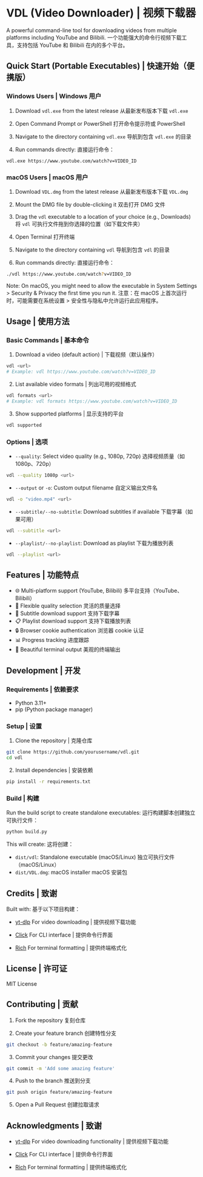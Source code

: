 # VDL (Video Downloader) | 视频下载器

A powerful command-line tool for downloading videos from multiple platforms including YouTube and Bilibili.
一个功能强大的命令行视频下载工具，支持包括 YouTube 和 Bilibili 在内的多个平台。

## Quick Start (Portable Executables) | 快速开始（便携版）

### Windows Users | Windows 用户

1. Download `vdl.exe` from the latest release
   从最新发布版本下载 `vdl.exe`

2. Open Command Prompt or PowerShell
   打开命令提示符或 PowerShell

3. Navigate to the directory containing `vdl.exe`
   导航到包含 `vdl.exe` 的目录

4. Run commands directly:
   直接运行命令：
```batch
vdl.exe https://www.youtube.com/watch?v=VIDEO_ID
```

### macOS Users | macOS 用户

1. Download `VDL.dmg` from the latest release
   从最新发布版本下载 `VDL.dmg`

2. Mount the DMG file by double-clicking it
   双击打开 DMG 文件

3. Drag the `vdl` executable to a location of your choice (e.g., Downloads)
   将 `vdl` 可执行文件拖到你选择的位置（如下载文件夹）

4. Open Terminal
   打开终端

5. Navigate to the directory containing `vdl`
   导航到包含 `vdl` 的目录

6. Run commands directly:
   直接运行命令：
```bash
./vdl https://www.youtube.com/watch?v=VIDEO_ID
```

Note: On macOS, you might need to allow the executable in System Settings > Security & Privacy the first time you run it.
注意：在 macOS 上首次运行时，可能需要在系统设置 > 安全性与隐私中允许运行此应用程序。

## Usage | 使用方法

### Basic Commands | 基本命令

1. Download a video (default action) | 下载视频（默认操作）
```bash
vdl <url>
# Example: vdl https://www.youtube.com/watch?v=VIDEO_ID
```

2. List available video formats | 列出可用的视频格式
```bash
vdl formats <url>
# Example: vdl formats https://www.youtube.com/watch?v=VIDEO_ID
```

3. Show supported platforms | 显示支持的平台
```bash
vdl supported
```

### Options | 选项

- `--quality`: Select video quality (e.g., 1080p, 720p)
  选择视频质量（如 1080p、720p）
```bash
vdl --quality 1080p <url>
```

- `--output` or `-o`: Custom output filename
  自定义输出文件名
```bash
vdl -o "video.mp4" <url>
```

- `--subtitle/--no-subtitle`: Download subtitles if available
  下载字幕（如果可用）
```bash
vdl --subtitle <url>
```

- `--playlist/--no-playlist`: Download as playlist
  下载为播放列表
```bash
vdl --playlist <url>
```

## Features | 功能特点

- 🌐 Multi-platform support (YouTube, Bilibili)
  多平台支持（YouTube、Bilibili）
- 🎥 Flexible quality selection
  灵活的质量选择
- 📝 Subtitle download support
  支持下载字幕
- 📋 Playlist download support
  支持下载播放列表
- 🔒 Browser cookie authentication
  浏览器 cookie 认证
- 📊 Progress tracking
  进度跟踪
- 🎨 Beautiful terminal output
  美观的终端输出

## Development | 开发

### Requirements | 依赖要求

- Python 3.11+
- pip (Python package manager)

### Setup | 设置

1. Clone the repository | 克隆仓库
```bash
git clone https://github.com/yourusername/vdl.git
cd vdl
```

2. Install dependencies | 安装依赖
```bash
pip install -r requirements.txt
```

### Build | 构建

Run the build script to create standalone executables:
运行构建脚本创建独立可执行文件：

```bash
python build.py
```

This will create:
这将创建：

- `dist/vdl`: Standalone executable (macOS/Linux)
  独立可执行文件（macOS/Linux）
- `dist/VDL.dmg`: macOS installer
  macOS 安装包

## Credits | 致谢

Built with:
基于以下项目构建：

- [yt-dlp](https://github.com/yt-dlp/yt-dlp)
  For video downloading | 提供视频下载功能

- [Click](https://click.palletsprojects.com/)
  For CLI interface | 提供命令行界面

- [Rich](https://rich.readthedocs.io/)
  For terminal formatting | 提供终端格式化

## License | 许可证

MIT License

## Contributing | 贡献

1. Fork the repository
   复刻仓库

2. Create your feature branch
   创建特性分支
```bash
git checkout -b feature/amazing-feature
```

3. Commit your changes
   提交更改
```bash
git commit -m 'Add some amazing feature'
```

4. Push to the branch
   推送到分支
```bash
git push origin feature/amazing-feature
```

5. Open a Pull Request
   创建拉取请求

## Acknowledgments | 致谢

- [yt-dlp](https://github.com/yt-dlp/yt-dlp)
  For video downloading functionality | 提供视频下载功能

- [Click](https://click.palletsprojects.com/)
  For CLI interface | 提供命令行界面

- [Rich](https://rich.readthedocs.io/)
  For terminal formatting | 提供终端格式化
